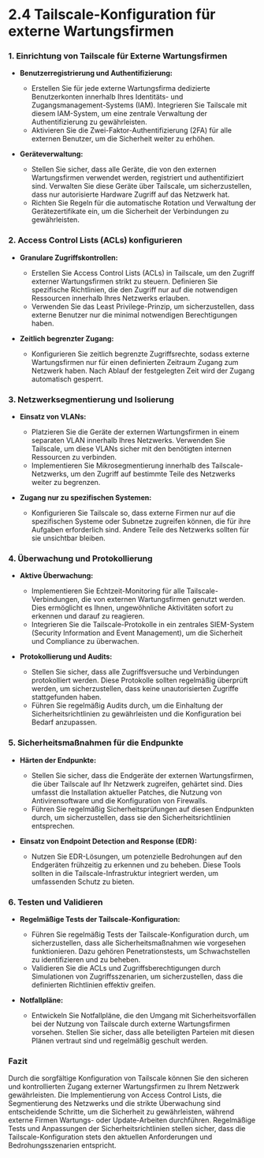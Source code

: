 # 2.4 Tailscale-Konfiguration für externe Wartungsfirmen

### 1. **Einrichtung von Tailscale für Externe Wartungsfirmen**

- **Benutzerregistrierung und Authentifizierung:**
  - Erstellen Sie für jede externe Wartungsfirma dedizierte Benutzerkonten innerhalb Ihres Identitäts- und Zugangsmanagement-Systems (IAM). Integrieren Sie Tailscale mit diesem IAM-System, um eine zentrale Verwaltung der Authentifizierung zu gewährleisten.
  - Aktivieren Sie die Zwei-Faktor-Authentifizierung (2FA) für alle externen Benutzer, um die Sicherheit weiter zu erhöhen.

- **Geräteverwaltung:**
  - Stellen Sie sicher, dass alle Geräte, die von den externen Wartungsfirmen verwendet werden, registriert und authentifiziert sind. Verwalten Sie diese Geräte über Tailscale, um sicherzustellen, dass nur autorisierte Hardware Zugriff auf das Netzwerk hat.
  - Richten Sie Regeln für die automatische Rotation und Verwaltung der Gerätezertifikate ein, um die Sicherheit der Verbindungen zu gewährleisten.

### 2. **Access Control Lists (ACLs) konfigurieren**

- **Granulare Zugriffskontrollen:**
  - Erstellen Sie Access Control Lists (ACLs) in Tailscale, um den Zugriff externer Wartungsfirmen strikt zu steuern. Definieren Sie spezifische Richtlinien, die den Zugriff nur auf die notwendigen Ressourcen innerhalb Ihres Netzwerks erlauben.
  - Verwenden Sie das Least Privilege-Prinzip, um sicherzustellen, dass externe Benutzer nur die minimal notwendigen Berechtigungen haben.

- **Zeitlich begrenzter Zugang:**
  - Konfigurieren Sie zeitlich begrenzte Zugriffsrechte, sodass externe Wartungsfirmen nur für einen definierten Zeitraum Zugang zum Netzwerk haben. Nach Ablauf der festgelegten Zeit wird der Zugang automatisch gesperrt.

### 3. **Netzwerksegmentierung und Isolierung**

- **Einsatz von VLANs:**
  - Platzieren Sie die Geräte der externen Wartungsfirmen in einem separaten VLAN innerhalb Ihres Netzwerks. Verwenden Sie Tailscale, um diese VLANs sicher mit den benötigten internen Ressourcen zu verbinden.
  - Implementieren Sie Mikrosegmentierung innerhalb des Tailscale-Netzwerks, um den Zugriff auf bestimmte Teile des Netzwerks weiter zu begrenzen.

- **Zugang nur zu spezifischen Systemen:**
  - Konfigurieren Sie Tailscale so, dass externe Firmen nur auf die spezifischen Systeme oder Subnetze zugreifen können, die für ihre Aufgaben erforderlich sind. Andere Teile des Netzwerks sollten für sie unsichtbar bleiben.

### 4. **Überwachung und Protokollierung**

- **Aktive Überwachung:**
  - Implementieren Sie Echtzeit-Monitoring für alle Tailscale-Verbindungen, die von externen Wartungsfirmen genutzt werden. Dies ermöglicht es Ihnen, ungewöhnliche Aktivitäten sofort zu erkennen und darauf zu reagieren.
  - Integrieren Sie die Tailscale-Protokolle in ein zentrales SIEM-System (Security Information and Event Management), um die Sicherheit und Compliance zu überwachen.

- **Protokollierung und Audits:**
  - Stellen Sie sicher, dass alle Zugriffsversuche und Verbindungen protokolliert werden. Diese Protokolle sollten regelmäßig überprüft werden, um sicherzustellen, dass keine unautorisierten Zugriffe stattgefunden haben.
  - Führen Sie regelmäßig Audits durch, um die Einhaltung der Sicherheitsrichtlinien zu gewährleisten und die Konfiguration bei Bedarf anzupassen.

### 5. **Sicherheitsmaßnahmen für die Endpunkte**

- **Härten der Endpunkte:**
  - Stellen Sie sicher, dass die Endgeräte der externen Wartungsfirmen, die über Tailscale auf Ihr Netzwerk zugreifen, gehärtet sind. Dies umfasst die Installation aktueller Patches, die Nutzung von Antivirensoftware und die Konfiguration von Firewalls.
  - Führen Sie regelmäßig Sicherheitsprüfungen auf diesen Endpunkten durch, um sicherzustellen, dass sie den Sicherheitsrichtlinien entsprechen.

- **Einsatz von Endpoint Detection and Response (EDR):**
  - Nutzen Sie EDR-Lösungen, um potenzielle Bedrohungen auf den Endgeräten frühzeitig zu erkennen und zu beheben. Diese Tools sollten in die Tailscale-Infrastruktur integriert werden, um umfassenden Schutz zu bieten.

### 6. **Testen und Validieren**

- **Regelmäßige Tests der Tailscale-Konfiguration:**
  - Führen Sie regelmäßig Tests der Tailscale-Konfiguration durch, um sicherzustellen, dass alle Sicherheitsmaßnahmen wie vorgesehen funktionieren. Dazu gehören Penetrationstests, um Schwachstellen zu identifizieren und zu beheben.
  - Validieren Sie die ACLs und Zugriffsberechtigungen durch Simulationen von Zugriffsszenarien, um sicherzustellen, dass die definierten Richtlinien effektiv greifen.

- **Notfallpläne:**
  - Entwickeln Sie Notfallpläne, die den Umgang mit Sicherheitsvorfällen bei der Nutzung von Tailscale durch externe Wartungsfirmen vorsehen. Stellen Sie sicher, dass alle beteiligten Parteien mit diesen Plänen vertraut sind und regelmäßig geschult werden.

### Fazit

Durch die sorgfältige Konfiguration von Tailscale können Sie den sicheren und kontrollierten Zugang externer Wartungsfirmen zu Ihrem Netzwerk gewährleisten. Die Implementierung von Access Control Lists, die Segmentierung des Netzwerks und die strikte Überwachung sind entscheidende Schritte, um die Sicherheit zu gewährleisten, während externe Firmen Wartungs- oder Update-Arbeiten durchführen. Regelmäßige Tests und Anpassungen der Sicherheitsrichtlinien stellen sicher, dass die Tailscale-Konfiguration stets den aktuellen Anforderungen und Bedrohungsszenarien entspricht.